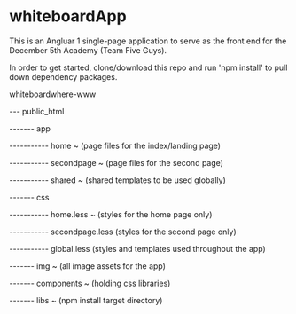# whiteboardApp

<p>This is an Angluar 1 single-page application to serve as the front end for the December 5th Academy (Team Five Guys).  </p>

<p>In order to get started, clone/download this repo and run 'npm install' to pull down dependency packages.</p>

<p>whiteboardwhere-www</p>
<p>--- public_html</p>
<p>------- app</p>
<p>----------- home ~ (page files for the index/landing page)</p>
<p>----------- secondpage ~ (page files for the second page)</p>
<p>----------- shared ~ (shared templates to be used globally)</p>
<p>------- css </p>
<p>----------- home.less ~ (styles for the home page only)</p>
<p>----------- secondpage.less (styles for the second page only)</p>
<p>----------- global.less (styles and templates used throughout the app)</p>
<p>------- img  ~ (all image assets for the app) </p>
<p>------- components ~ (holding css libraries)</p>
<p>------- libs ~ (npm install target directory)</p>
